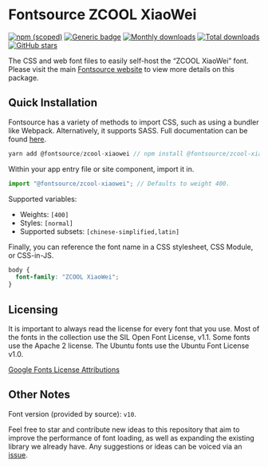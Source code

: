 # Fontsource ZCOOL XiaoWei

[![npm (scoped)](https://img.shields.io/npm/v/@fontsource/zcool-xiaowei?color=brightgreen)](https://www.npmjs.com/package/@fontsource/zcool-xiaowei) [![Generic badge](https://img.shields.io/badge/fontsource-passing-brightgreen)](https://github.com/fontsource/fontsource) [![Monthly downloads](https://badgen.net/npm/dm/@fontsource/zcool-xiaowei)](https://github.com/fontsource/fontsource) [![Total downloads](https://badgen.net/npm/dt/@fontsource/zcool-xiaowei)](https://github.com/fontsource/fontsource) [![GitHub stars](https://img.shields.io/github/stars/fontsource/fontsource.svg?style=social&label=Star)](https://github.com/fontsource/fontsource/stargazers)

The CSS and web font files to easily self-host the “ZCOOL XiaoWei” font. Please visit the main [Fontsource website](https://fontsource.org/fonts/zcool-xiaowei) to view more details on this package.

## Quick Installation

Fontsource has a variety of methods to import CSS, such as using a bundler like Webpack. Alternatively, it supports SASS. Full documentation can be found [here](https://fontsource.org/docs/introduction).

```javascript
yarn add @fontsource/zcool-xiaowei // npm install @fontsource/zcool-xiaowei
```

Within your app entry file or site component, import it in.

```javascript
import "@fontsource/zcool-xiaowei"; // Defaults to weight 400.
```

Supported variables:

- Weights: `[400]`
- Styles: `[normal]`
- Supported subsets: `[chinese-simplified,latin]`

Finally, you can reference the font name in a CSS stylesheet, CSS Module, or CSS-in-JS.

```css
body {
  font-family: "ZCOOL XiaoWei";
}
```



## Licensing

It is important to always read the license for every font that you use.
Most of the fonts in the collection use the SIL Open Font License, v1.1. Some fonts use the Apache 2 license. The Ubuntu fonts use the Ubuntu Font License v1.0.

[Google Fonts License Attributions](https://fonts.google.com/attribution)

## Other Notes

Font version (provided by source): `v10`.

Feel free to star and contribute new ideas to this repository that aim to improve the performance of font loading, as well as expanding the existing library we already have. Any suggestions or ideas can be voiced via an [issue](https://github.com/fontsource/fontsource/issues).
